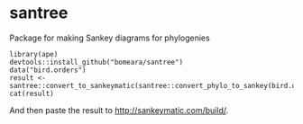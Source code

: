 # santree
Package for making Sankey diagrams for phylogenies

```
library(ape)
devtools::install_github("bomeara/santree")
data("bird.orders")
result <- santree::convert_to_sankeymatic(santree::convert_phylo_to_sankey(bird.orders))
cat(result)
```

And then paste the result to http://sankeymatic.com/build/.

